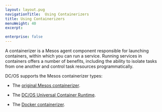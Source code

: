```yaml
---
layout: layout.pug
navigationTitle:  Using Containerizers
title: Using Containerizers
menuWeight: 40
excerpt:

enterprise: false
---
```


<!-- This source repo for this topic is https://github.com/dcos/dcos-docs -->


A containerizer is a Mesos agent component responsible for launching containers, within which you can run a service. Running services in containers offers a number of benefits, including the ability to isolate tasks from one another and control task resources programmatically.

DC/OS supports the Mesos containerizer types:

- The [original Mesos containerizer](/1.8/usage/containerizers/mesos-containerizer/).

- The [DC/OS Universal Container Runtime](/1.8/usage/containerizers/ucr/).

- The [Docker containerizer](/1.8/usage/containerizers/docker-containerizer/).
